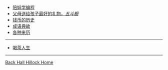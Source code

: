 <!-- docs/_sidebar.md -->

* [陪娃学编程](/docs/KidsStudyProgram.md)
* [父母送给孩子最好的礼物，*五斗橱*](/docs/WuDouChu.md)
* [钱币的历史](/docs/CoinHistroy.md)
* [成语典故](/docs/fixedwords.md)
* [各种来历](/docs/AgricultureandBiology.md)
***
* [喝茶人生](https://hallhillock.com/../../docs/Teaindex.html)
***
 <i class="fa fa-home" aria-hidden="true"></i> [Back Hall Hillock Home](https://hallhillock.com)
